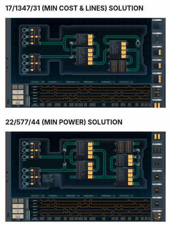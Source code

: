 17/1347/31 (MIN COST & LINES) SOLUTION
--------------------------------------

![screenshot0](https://github.com/shiawasenahikari/Shenzhen-IO-Solutions/blob/master/039-brain-computer-interface/screenshot0.png)

22/577/44 (MIN POWER) SOLUTION
------------------------------

![screenshot1](https://github.com/shiawasenahikari/Shenzhen-IO-Solutions/blob/master/039-brain-computer-interface/screenshot1.png)
